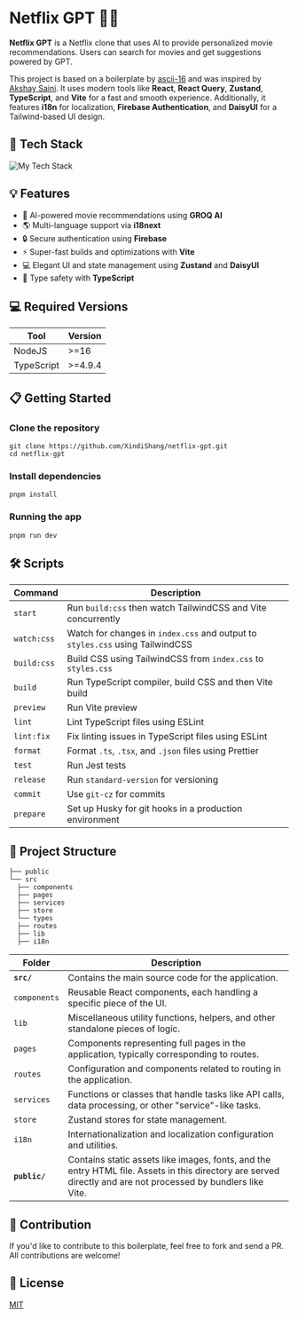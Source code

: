 # Netflix GPT 🎥🤖

**Netflix GPT** is a Netflix clone that uses AI to provide personalized movie recommendations. Users can search for movies and get suggestions powered by GPT.

This project is based on a boilerplate by [ascii-16](https://github.com/ascii-16/react-query-zustand-ts-vite-boilerplate) and was inspired by [Akshay Saini](https://github.com/akshaymarch7). It uses modern tools like **React**, **React Query**, **Zustand**, **TypeScript**, and **Vite** for a fast and smooth experience. Additionally, it features **i18n** for localization, **Firebase Authentication**, and **DaisyUI** for a Tailwind-based UI design.

## 🚀 Tech Stack

![My Tech Stack](https://github-readme-tech-stack.vercel.app/api/cards?align=center&titleAlign=center&lineCount=4&theme=github_dark&hideTitle=true&line1=react,react,61DAFB;react+query,react+query,FF4500;zustand,zustand,64D5CA;&line2=axios,axios,4183C4;typescript,typescript,3178C6;vite,vite,646CFF;&line3=eslint,eslint,4B32C3;prettier,prettier,F7B93E;Firebase,firebase,FFCA28;&line4=I18next,i18next,26A69A;DaisyUI,daisy+ui,4DC0B5;groq,groq,FFB800)

## 💡 Features

- 🎯 AI-powered movie recommendations using **GROQ AI**  
- 🌎 Multi-language support via **i18next**
- 🔒 Secure authentication using **Firebase**
- ⚡ Super-fast builds and optimizations with **Vite**
- 💻 Elegant UI and state management using **Zustand** and **DaisyUI** 
- 🔐 Type safety with **TypeScript** 


## 💻 Required Versions

| Tool        | Version    |
| ----------- | ---------- |
| NodeJS      | >=16       |
| TypeScript  | >=4.9.4    |

## 📋 Getting Started

### Clone the repository

```
git clone https://github.com/XindiShang/netflix-gpt.git
cd netflix-gpt
```

### Install dependencies

```
pnpm install
```

### Running the app

```
pnpm run dev
```

## 🛠️ Scripts

| Command       | Description                                                                  |
| ------------- | -----------------------------------------------------------------------------|
| `start`       | Run `build:css` then watch TailwindCSS and Vite concurrently                 |
| `watch:css`   | Watch for changes in `index.css` and output to `styles.css` using TailwindCSS|
| `build:css`   | Build CSS using TailwindCSS from `index.css` to `styles.css`                 |
| `build`       | Run TypeScript compiler, build CSS and then Vite build                       |
| `preview`     | Run Vite preview                                                             |
| `lint`        | Lint TypeScript files using ESLint                                           |
| `lint:fix`    | Fix linting issues in TypeScript files using ESLint                          |
| `format`      | Format `.ts`, `.tsx`, and `.json` files using Prettier                       |
| `test`        | Run Jest tests                                                               |
| `release`     | Run `standard-version` for versioning                                        |
| `commit`      | Use `git-cz` for commits                                                     |
| `prepare`     | Set up Husky for git hooks in a production environment                       |


## 🌲 Project Structure

```
├── public
└── src
  ├── components
  ├── pages
  ├── services
  ├── store
  └── types
  ├── routes
  ├── lib
  ├── i18n
```

| Folder      | Description                                                                                          |
|-------------|------------------------------------------------------------------------------------------------------|
| **`src/`**   | Contains the main source code for the application.                                                   |
| `components`| Reusable React components, each handling a specific piece of the UI.                                  |
| `lib`       | Miscellaneous utility functions, helpers, and other standalone pieces of logic.                          |
| `pages`     | Components representing full pages in the application, typically corresponding to routes.                |
| `routes`    | Configuration and components related to routing in the application.                                     |
| `services`  | Functions or classes that handle tasks like API calls, data processing, or other "service"-like tasks.    |
| `store`     | Zustand stores for state management.                                                                  |
| `i18n`      | Internationalization and localization configuration and utilities.                                     |
| **`public/`**| Contains static assets like images, fonts, and the entry HTML file. Assets in this directory are served directly and are not processed by bundlers like Vite. |

## 🤝 Contribution

If you'd like to contribute to this boilerplate, feel free to fork and send a PR. All contributions are welcome!

## 📝 License

[MIT](https://choosealicense.com/licenses/mit/)
